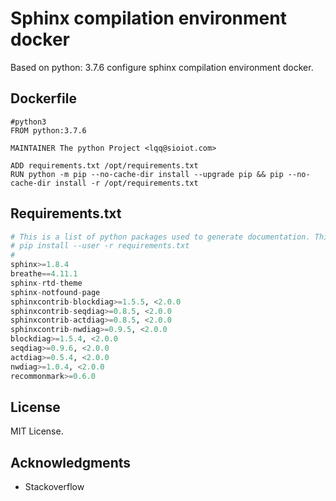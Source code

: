 # Sphinx compilation environment docker
Based on python: 3.7.6 configure sphinx compilation environment docker.

## Dockerfile
  ``` shell
  #python3
  FROM python:3.7.6

  MAINTAINER The python Project <lqq@sioiot.com>

  ADD requirements.txt /opt/requirements.txt 
  RUN python -m pip --no-cache-dir install --upgrade pip && pip --no-cache-dir install -r /opt/requirements.txt
  ```

## Requirements.txt
  ``` python
  # This is a list of python packages used to generate documentation. This file is used with pip:
  # pip install --user -r requirements.txt
  #
  sphinx>=1.8.4
  breathe==4.11.1
  sphinx-rtd-theme
  sphinx-notfound-page
  sphinxcontrib-blockdiag>=1.5.5, <2.0.0
  sphinxcontrib-seqdiag>=0.8.5, <2.0.0
  sphinxcontrib-actdiag>=0.8.5, <2.0.0
  sphinxcontrib-nwdiag>=0.9.5, <2.0.0
  blockdiag>=1.5.4, <2.0.0
  seqdiag>=0.9.6, <2.0.0
  actdiag>=0.5.4, <2.0.0
  nwdiag>=1.0.4, <2.0.0
  recommonmark>=0.6.0
  ```

## License

MIT License.

## Acknowledgments

* Stackoverflow

